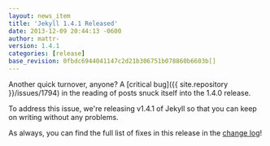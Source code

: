 ```yaml
---
layout: news_item
title: 'Jekyll 1.4.1 Released'
date: 2013-12-09 20:44:13 -0600
author: mattr-
version: 1.4.1
categories: [release]
base_revision: 0fbdc6944041147c2d21b306751b078860b6603b[]
---
```


<!--original
---
layout: news_item
title: 'Jekyll 1.4.1 Released'
date: 2013-12-09 20:44:13 -0600
author: mattr-
version: 1.4.1
categories: [release]
---
-->

Another quick turnover, anyone? A [critical
bug]({{ site.repository }}/issues/1794) in the reading of
posts snuck itself into the 1.4.0 release.

<!--original
Another quick turnover, anyone? A [critical
bug]({{ site.repository }}/issues/1794) in the reading of
posts snuck itself into the 1.4.0 release.
-->

To address this issue, we're releasing v1.4.1 of Jekyll so that you can
keep on writing without any problems.

<!--original
To address this issue, we're releasing v1.4.1 of Jekyll so that you can
keep on writing without any problems.
-->

As always, you can find the full list of fixes in this release in the
[change log](/docs/history/)!


<!--original
As always, you can find the full list of fixes in this release in the
[change log](/docs/history/)!


-->
